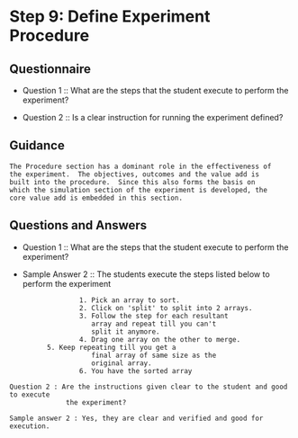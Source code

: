 # Step 9: Define Experiment Procedure

## Questionnaire  

   - Question 1 :: What are the steps that the student execute to
                    perform the experiment?
    
   - Question 2 :: Is a clear instruction for running the experiment
                    defined?

## Guidance

    The Procedure section has a dominant role in the effectiveness of
    the experiment.  The objectives, outcomes and the value add is
    built into the procedure.  Since this also forms the basis on
    which the simulation section of the experiment is developed, the
    core value add is embedded in this section.

## Questions and Answers
    
   - Question 1 :: What are the steps that the student execute to
                    perform the experiment?
    
   - Sample Answer 2 :: The students execute the steps listed below
        to perform the experiment

                       1. Pick an array to sort.
                       2. Click on 'split' to split into 2 arrays.
                       3. Follow the step for each resultant
                          array and repeat till you can't
                          split it anymore.
                       4. Drag one array on the other to merge. 
		       5. Keep repeating till you get a
                          final array of same size as the
                          original array.
                       6. You have the sorted array
    
    Question 2 : Are the instructions given clear to the student and good to execute
                  the experiment?
    
    Sample answer 2 : Yes, they are clear and verified and good for execution.
